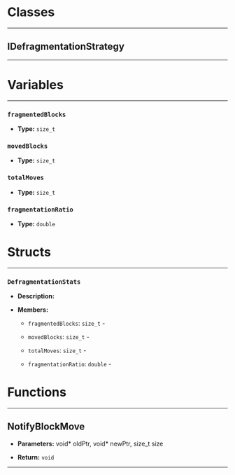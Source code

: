 # Classes
---

## IDefragmentationStrategy
---




# Variables
---

### `fragmentedBlocks`

- **Type:** `size_t`



### `movedBlocks`

- **Type:** `size_t`



### `totalMoves`

- **Type:** `size_t`



### `fragmentationRatio`

- **Type:** `double`




# Structs
---

### `DefragmentationStats`

- **Description:** 

- **Members:**

  - `fragmentedBlocks`: `size_t` - 

  - `movedBlocks`: `size_t` - 

  - `totalMoves`: `size_t` - 

  - `fragmentationRatio`: `double` - 




# Functions
---

## NotifyBlockMove



- **Parameters:** void* oldPtr, void* newPtr, size_t size

- **Return:** `void`

---
